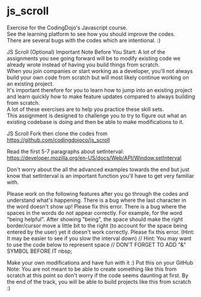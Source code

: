 js_scroll
=========

Exercise for the CodingDojo's Javascript course.  
See the learning platform to see how you should improve the codes.  
There are several bugs with the codes which are intentional. :)

JS Scroll (Optional)
Important Note Before You Start:
A lot of the assignments you see going forward will be to modify existing code we already wrote instead of having you build things from scratch.  
When you join companies or start working as a developer, 
you'll not always build your own code from scratch but will most likely continue working on an existing project.  
It's important therefore for you to learn how to jump into an existing project 
and learn quickly how to make feature updates compared to always building from scratch.  
A lot of these exercises are to help you practice these skill sets.  
This assignment is designed to challenge you to try to figure out what an existing codebase is doing and then be able to make modifications to it.

JS Scroll
Fork then clone the codes from https://github.com/codingdojoco/js_scroll

Read the first 5-7 paragraphs about setInterval: https://developer.mozilla.org/en-US/docs/Web/API/Window.setInterval

Don't worry about the all the advanced examples towards the end but just know that setInterval is an important function you'll have to get very familiar with.

Please work on the following features after you go through the codes and understand what's happening.
There is a bug where the last character in the word doesn't show up! Please fix this error.
There is a bug where the spaces in the words do not appear correctly. 
For example, for the word "being helpful". 
After showing "being", the space should make the right border/cursor move a little bit to the right 
(to account for the space being entered by the user) yet it doesn't work correctly. 
Please fix this error. (Hint: It may be easier to see if you slow the interval down)
// Hint: You may want to use the code below to represent space
// DON'T FORGET TO ADD "&" SYMBOL BEFORE IT
nbsp;
  
Make your own modifications and have fun with it :)
Put this on your GitHub
Note: You are not meant to be able to create something like this from scratch at this point so don't worry if the code seems daunting at first. 
By the end of the track, you will be able to build projects like this from scratch :)